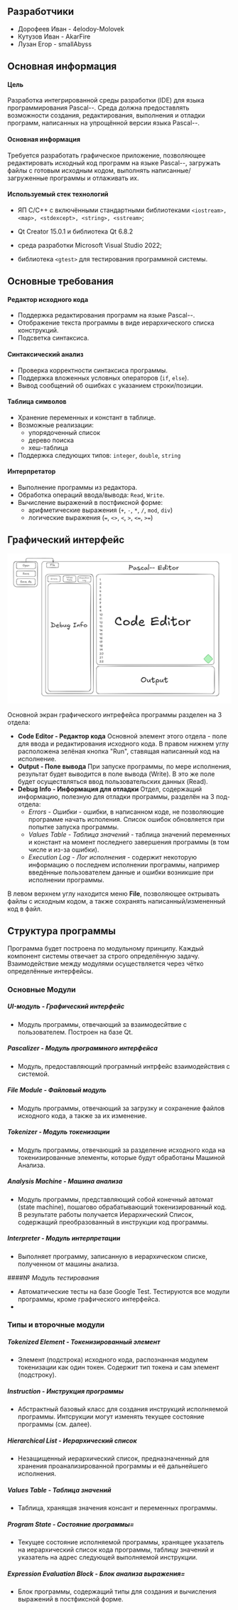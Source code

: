 ## Разработчики

- Дорофеев Иван - 4elodoy-Molovek
- Кутузов Иван - AkarFire
- Лузан Егор - smallAbyss

## Основная информация

#### Цель
Разработка интегрированной среды разработки (IDE) для языка программирования Pascal--. Среда должна предоставлять возможности создания, редактирования, выполнения и отладки программ, написанных на упрощённой версии языка Pascal--.
#### Основная информация
Требуется разработать графическое приложение, позволяющее редактировать исходный код программ на языке Pascal--, загружать файлы с готовым исходным кодом, выполнять написанные/загруженные программы и отлаживать их.

#### Используемый стек технологий
- ЯП C/C++ с включёнными стандартными библиотеками `<iostream>, <map>, <stdexcept>, <string>, <sstream>`;

- Qt Creator 15.0.1 и библиотека Qt 6.8.2

- среда разработки Microsoft Visual Studio 2022;

- библиотека `<gtest>` для тестирования программной системы.


## Основные требования

#### Редактор исходного кода
- Поддержка редактирования программ на языке Pascal--.
- Отображение текста программы в виде иерархического списка конструкций.
- Подсветка синтаксиса.
#### Синтаксический анализ
- Проверка корректности синтаксиса программы.
- Поддержка вложенных условных операторов (`if`, `else`).
- Вывод сообщений об ошибках с указанием строки/позиции.
#### Таблица символов
- Хранение переменных и констант в таблице.
- Возможные реализации:
	- упорядоченный список
	- дерево поиска
	- хеш-таблица
- Поддержка следующих типов: `integer`, `double`, `string`
#### Интерпретатор
- Выполнение программы из редактора.
- Обработка операций ввода/вывода: `Read`, `Write`.
- Вычисление выражений в постфиксной форме:
	- арифметические выражения (`+`, `-`, `*`, `/`, `mod`, `div`)    
	- логические выражения (`=`, `<>`, `<`, `>`, `<=`, `>=`)


## Графический интерфейс

![Проект пользовательского интерфейса](Pascal_GUI.png)

Основной экран графического интрефейса программы разделен на 3 отдела:
- **Code Editor - Редактор кода**
	Основной элемент этого отдела - поле для ввода и редактирования исходного кода. В правом нижнем углу расположена зелёная кнопка "Run", ставящая написанный код на исполнение.
- **Output - Поле вывода**
  	При запуске программы, по мере исполнения, результат будет выводится в поле вывода (Write). В это же поле будет осуществляться ввод пользовательских данных (Read).
- **Debug Info - Информация для отладки**
  	Отдел, содержащий информацию, полезную для отладки программы, разделён на 3 под-отдела:
  	* *Errors - Ошибки* - ошибки, в написанном коде, не позволяющие программе начать исполения. Список ошибок обновляется при попытке запуска программы.
  	* *Values Table - Таблица значений* - таблица значений переменных и констант на момент последнего завершения программы (в том числе и из-за ошибки).
  	* *Execution Log - Лог исполнения* - содержит некоторую информацию о последнем исполнении программы, например введённые пользователем данные и ошибки возникшие при исполнении программы.
 
В левом верхнем углу находится меню **File**, позволяющее октрывать файлы с исходным кодом, а также сохранять написанный/измененный код в файл. 


## Структура программы

Программа будет построена по модульному принципу. Каждый компонент системы отвечает за строго определённую задачу. Взаимодействие между модулями осуществляется через чётко определённые интерфейсы.



### **Основные Модули**

##### *UI-модуль - Графический интерфейс*
- Модуль программы, отвечающий за взаимодесйтвие с пользователем. Построен на базе Qt.

##### *Pascalizer - Модуль программного интерфейса*
- Модуль, предоставляющий програмный интрфейс взаимодействия с системой.

##### *File Module - Файловый модуль*
 - Модуль программы, отвечающий за загрузку и сохранение файлов исходного кода, а также за их изменение.

##### *Tokenizer - Модуль токенизации*
 - Модуль программы, отвечающий за разделение исходного кода на токенизированные элементы, которые будут обработаны Машиной Анализа.

##### *Analysis Machine - Машина анализа*
 - Модуль программы, представляющий собой конечный автомат (state machine), пошагово обрабатывающий токенизированный код. В результате работы получается Иерархический Список, содержащий преобразованный в инструкции код программы.

##### *Interpreter - Модуль интерпретации*
 - Выполняет программу, записанную в иерархическом списке, полученном от машины анализа.

####№ *Модуль тестирования*
- Автоматические тесты на базе Google Test. Тестируются все модули программы, кроме графического интерфейса.
- 

### **Типы и второчные модули**

##### *Tokenized Element - Токенизированный элемент*
 - Элемент (подстрока) исходного кода, распознанная модулем токенизации как один токен. Содержит тип токена и сам элемент (подстроку).

##### *Instruction - Инструкция программы*
 - Абстрактный базовый класс для создания инструкций исполняемой программы. Интсрукции могут изменять текущее состояние программы (см. далее). 

##### *Hierarchical List - Иерархический список*
 - Незащищенный иерархический список, предназначенный для хранения проанализированной программы и её дальнейшего исполнения.

##### *Values Table - Таблица значений*
 - Таблица, хранящая значения консант и переменных программы.

##### *Program State - Состояние программы*=
 - Текущее состояние исполняемой программы, хранящее указатель на иерархический список кода программы, таблицу значений и указатель на адрес следующей выполняемой инструкции. 

##### *Expression Evaluation Block - Блок анализа выражения*=
 - Блок программы, содержащий типы для создания и вычисления выражений в постфиксной форме.

